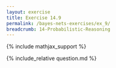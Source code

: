 ```yaml
---
layout: exercise
title: Exercise 14.9
permalink: /bayes-nets-exercises/ex_9/
breadcrumb: 14-Probabilistic-Reasoning
---
```


{% include mathjax_support %}

<div><i class="arrow-up loader" data-chapter="bayes-nets-exercises" data-exercise="ex_9" data-rating="0"></i></div>
{% include_relative question.md %}
